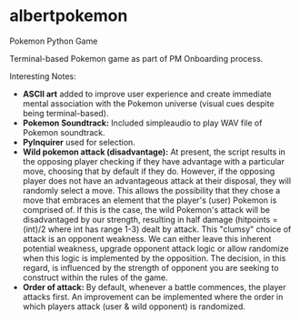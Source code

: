# albertpokemon
Pokemon Python Game 

Terminal-based Pokemon game as part of PM Onboarding process.

Interesting Notes:

- **ASCII art** added to improve user experience and create immediate mental association with the Pokemon universe (visual cues despite being terminal-based).
- **Pokemon Soundtrack:** Included simpleaudio to play WAV file of Pokemon soundtrack.  
- **PyInquirer** used for selection. 
- **Wild pokemon attack (disadvantage):** At present, the script results in the opposing player checking if they have advantage with a particular move, choosing that by default if they do. However, if the opposing player does not have an advantageous attack at their disposal, they will randomly select a move. This allows the possibility that they chose a move that embraces an element that the player's (user) Pokemon is comprised of. If this is the case, the wild Pokemon's attack will be disadvantaged by our strength, resulting in half damage (hitpoints = (int)/2 where int has range 1-3) dealt by attack. This "clumsy" choice of attack is an opponent weakness. We can either leave this inherent potential weakness, upgrade opponent attack logic or allow randomize when this logic is implemented by the opposition. The decision, in this regard, is influenced by the strength of opponent you are seeking to construct within the rules of the game.
- **Order of attack:** By default, whenever a battle commences, the player attacks first. An improvement can be implemented where the order in which players attack (user & wild opponent) is randomized.